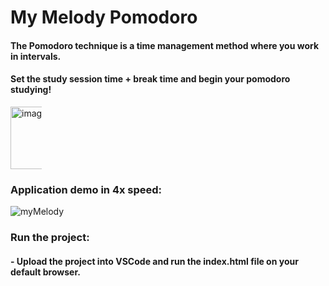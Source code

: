# My Melody Pomodoro
#### The Pomodoro technique is a time management method where you work in intervals.
#### Set the study session time + break time and begin your pomodoro studying!

<div style="width: 50px; height: auto;">
  <img src="https://github.com/user-attachments/assets/1e425afa-5eef-45a2-b6fe-e6c1e1918213" alt="image" style="width: 100px; height: auto;">
</div>

### Application demo in 4x speed:
![myMelody](https://github.com/user-attachments/assets/99965fb4-4e2e-41a0-aee1-d434552c598a)


### Run the project:
#### - Upload the project into VSCode and run the index.html file on your default browser.
